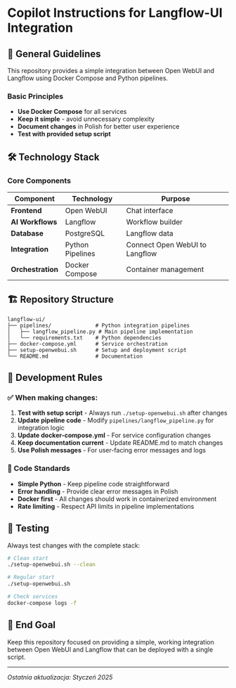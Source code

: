 # Copilot Instructions for Langflow-UI Integration

## 🎯 General Guidelines

This repository provides a simple integration between Open WebUI and Langflow using Docker Compose and Python pipelines.

### Basic Principles
- **Use Docker Compose** for all services
- **Keep it simple** - avoid unnecessary complexity
- **Document changes** in Polish for better user experience
- **Test with provided setup script**

## 🛠 Technology Stack

### Core Components
| Component | Technology | Purpose |
|-----------|-------------|---------|
| **Frontend** | Open WebUI | Chat interface |
| **AI Workflows** | Langflow | Workflow builder |
| **Database** | PostgreSQL | Langflow data |
| **Integration** | Python Pipelines | Connect Open WebUI to Langflow |
| **Orchestration** | Docker Compose | Container management |

## 🏗 Repository Structure

```
langflow-ui/
├── pipelines/              # Python integration pipelines
│   ├── langflow_pipeline.py # Main pipeline implementation
│   └── requirements.txt    # Python dependencies
├── docker-compose.yml      # Service orchestration
├── setup-openwebui.sh      # Setup and deployment script
└── README.md               # Documentation
```

## 🔧 Development Rules

### ✅ When making changes:

1. **Test with setup script** - Always run `./setup-openwebui.sh` after changes
2. **Update pipeline code** - Modify `pipelines/langflow_pipeline.py` for integration logic
3. **Update docker-compose.yml** - For service configuration changes
4. **Keep documentation current** - Update README.md to match changes
5. **Use Polish messages** - For user-facing error messages and logs

### 📝 Code Standards

- **Simple Python** - Keep pipeline code straightforward
- **Error handling** - Provide clear error messages in Polish
- **Docker first** - All changes should work in containerized environment
- **Rate limiting** - Respect API limits in pipeline implementations

## 🚀 Testing

Always test changes with the complete stack:

```bash
# Clean start
./setup-openwebui.sh --clean

# Regular start
./setup-openwebui.sh

# Check services
docker-compose logs -f
```

## 🎯 End Goal

Keep this repository focused on providing a simple, working integration between Open WebUI and Langflow that can be deployed with a single script.

---

*Ostatnia aktualizacja: Styczeń 2025*
